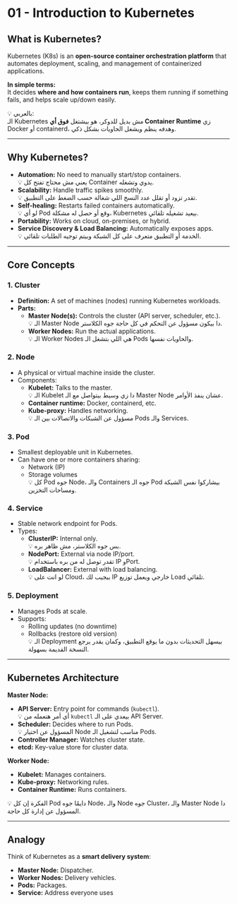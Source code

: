 # 01 - Introduction to Kubernetes

## What is Kubernetes?
Kubernetes (K8s) is an **open-source container orchestration platform** that automates deployment, scaling, and management of containerized applications.

**In simple terms:**  
It decides **where and how containers run**, keeps them running if something fails, and helps scale up/down easily.  

💡 بالعربي:  
الـ Kubernetes مش بديل للدوكر، هو بيشتغل **فوق أي Container Runtime** زي Docker أو containerd، وهدفه ينظم ويشغل الحاويات بشكل ذكي.

---

## Why Kubernetes?
- **Automation:** No need to manually start/stop containers.  
  💡 يعني مش محتاج تفتح كل Container يدوي وتشغله.
- **Scalability:** Handle traffic spikes smoothly.  
  💡  تقدر تزود أو تقلل عدد النسخ اللي شغالة حسب الضغط على التطبيق.
- **Self-healing:** Restarts failed containers automatically.  
  💡 لو أي Pod وقع أو حصل له مشكلة، Kubernetes بيعيد تشغيله تلقائي.
- **Portability:** Works on cloud, on-premises, or hybrid.
- **Service Discovery & Load Balancing:** Automatically exposes apps.  
  💡  الخدمة أو التطبيق متعرف على كل الشبكة وبيتم توجيه الطلبات تلقائي.

---

## Core Concepts

### 1. Cluster
- **Definition:** A set of machines (nodes) running Kubernetes workloads.
- **Parts:**
  - **Master Node(s):** Controls the cluster (API server, scheduler, etc.).  
    💡  الـ Master Node دا بيكون مسؤول عن التحكم في كل حاجة جوه الكلاستر.
  - **Worker Nodes:** Run the actual applications.  
    💡  الـ Worker Nodes هي اللي بتشغل الـ Pods والحاويات نفسها.

### 2. Node
- A physical or virtual machine inside the cluster.
- Components:
  - **Kubelet:** Talks to the master.  
    💡  الـ Kubelet دا زي وسيط بيتواصل مع الـ Master Node عشان ينفذ الأوامر.
  - **Container runtime:** Docker, containerd, etc.
  - **Kube-proxy:** Handles networking.  
    💡  مسؤول عن الشبكات والاتصالات بين الـ Pods والـ Services.

### 3. Pod
- Smallest deployable unit in Kubernetes.
- Can have one or more containers sharing:
  - Network (IP)
  - Storage volumes  
  💡  كل Pod جوه Node، والـ Containers جوه الـ Pod بيشاركوا نفس الشبكة ومساحات التخزين.

### 4. Service
- Stable network endpoint for Pods.
- Types:
  - **ClusterIP:** Internal only.  
    💡  بس جوه الكلاستر، مش ظاهر بره.
  - **NodePort:** External via node IP/port.  
    💡  تقدر توصل له من بره باستخدام IP وPort.
  - **LoadBalancer:** External with load balancing.  
    💡  لو انت على Cloud، بيجيب لك IP خارجي ويعمل توزيع Load تلقائي.

### 5. Deployment
- Manages Pods at scale.
- Supports:
  - Rolling updates (no downtime)
  - Rollbacks (restore old version)  
  💡  الـ Deployment بيسهل التحديثات بدون ما يوقع التطبيق، وكمان يقدر يرجع النسخة القديمة بسهولة.

---

## Kubernetes Architecture

**Master Node:**
- **API Server:** Entry point for commands (`kubectl`).  
  💡  أي أمر هتعمله من `kubectl` بيعدي على الـ API Server.
- **Scheduler:** Decides where to run Pods.  
  💡  المسؤول عن اختيار Node مناسب لتشغيل الـ Pods.
- **Controller Manager:** Watches cluster state.
- **etcd:** Key-value store for cluster data.

**Worker Node:**
- **Kubelet:** Manages containers.
- **Kube-proxy:** Networking rules.
- **Container Runtime:** Runs containers.

💡  الفكرة إن كل Pod دايمًا جوه Node، والـ Node جوه Cluster، والـ Master Node دا المسؤول عن إدارة كل حاجة.

---

## Analogy
Think of Kubernetes as a **smart delivery system**:
- **Master Node:** Dispatcher.
- **Worker Nodes:** Delivery vehicles.
- **Pods:** Packages.
- **Service:** Address everyone uses
